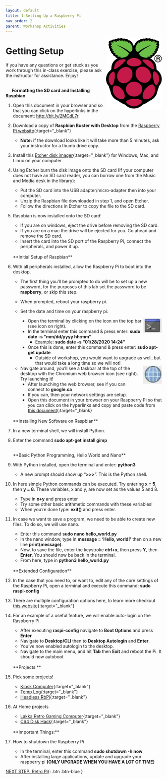 ```yaml
---
layout: default
title: 1-Setting Up a Raspberry Pi
nav_order: 2
parent: Workshop Activities
---
```


<img src="images/logo.png" alt="logo" style="float:right;width:180px;">

# Getting Setup

If you have any questions or get stuck as you work through this in-class exercise, please ask the instructor for assistance. Enjoy!

<br>&nbsp;&nbsp;&nbsp;&nbsp;&nbsp;**Formatting the SD card and Installing Raspbian**

1.  Open this document in your browser and so that you can click on the hyperlinks in the document:  http://bit.ly/2MCdL7r
2.  Download a copy of **Raspbian Buster with Desktop** from the [Raspberry Pi website](https://www.raspberrypi.org/downloads/raspbian/){:target="_blank"}
    -   **Note:** if the download looks like it will take more than 5 minutes, ask your instructor for a thumb drive copy.
3.  Install this [Etcher disk imager](https://www.balena.io/etcher/){:target="_blank"} for Windows, Mac, and Linux on your computer
4.  Using Etcher burn the disk image onto the SD card (If your computer does not have an SD card reader, you can borrow one from the Music and Media desk in the library):
    -   Put the SD card into the USB adapter/micro-adapter then into your computer.
    -   Unzip the Raspbian file downloaded in step 1, and open Etcher.
    -   Follow the directions in Etcher to copy the file to the SD card.
5.  Raspbian is now installed onto the SD card!
    -   If you are on windows, eject the drive before removing the SD card.
    -   If you are on a mac the drive will be ejected for you. Go ahead and remove the SD card.
    -   Insert the card into the SD port of the Raspberry Pi, connect the peripherals, and power it up.

    <br>
    **Initial Setup of Raspbian**
    
6.  With all peripherals installed, allow the Raspberry Pi to boot into the desktop.
    -   The first thing you’ll be prompted to do will be to set up a new password, for the purposes of this lab set the password to be **raspberry**, or skip this step.
    -   When prompted, reboot your raspberry pi.
    -   Set the date and time on your raspberry pi:
        
        <img src="images/act-1/command-line-logo.png" alt="console icon" style="float:right;width:60px;">
        
        -   Open the terminal by clicking on the icon on the top bar (see icon on right).
        -   In the terminal enter this command & press enter: **sudo date -s “mm/dd/yyyy hh:mm”**
            -   Example: **sudo date -s “01/28/2020 14:24”**
        -   Once this is done, enter this command & press enter: **sudo apt-get update**
            -   Outside of workshop, you would want to upgrade as well, but that would take a long time so we will not!
    
    <img src="images/act-1/globe-logo.png" alt="globe icon" style="float:right;width:60px;">
    
    -   Navigate around, you’ll see a taskbar at the top of the desktop with the Chromium web browser icon (see right). Try launching it!
        -   After launching the web browser, see if you can connect to **google.ca**
        -   If you can, then your network settings are setup.
        -   Open this document in your browser on your Raspberry Pi so that you can click on the hyperlinks and copy and paste code from [this document](http://bit.ly/2MCdL7r){:target="_blank}

    <br>
    **Installing New Software on Raspbian**
    
7.  In a new terminal shell, we will install Python.
8.  Enter the command **sudo apt-get install gimp**
    
    <br>
    **Basic Python Programming, Hello World and Nano**
    
9.  With Python installed, open the terminal and enter: **python3**
    -   A new prompt should show up “**>>>**”. This is the Python shell.
0.  In here simple Python commands can be executed. Try entering **x = 5**, then **y = 8**. These variables, x and y, are now set as the values 5 and 8.
    -   Type in **x+y** and press enter
    -   Try some other basic arithmetic commands with these variables!
    -   When you’re done type: **exit()** and press enter.
1.  In case we want to save a program, we need to be able to create new files. To do so, we will use nano.
    -   Enter this command **sudo nano hello_world.py**
    -   In the nano window, type in **message = ‘Hello, world!’** then on a new line **print(message)**.
    -   Now, to save the file, enter the keystroke **ctrl+x**, then press **Y**, then **Enter**. You should now be back in the terminal.
    -   From here, type in **python3 hello_world.py**

    <br>
    **Extended Configuration**
    
2.  In the case that you need to, or want to, edit any of the core settings of the Raspberry Pi, open a terminal and execute this command: **sudo raspi-config**
3.  There are multiple configuration options here, to learn more checkout [this website](https://elinux.org/RPi_raspi-config){:target="_blank"}
4.  For an example of a useful feature, we will enable auto-login on the Raspberry Pi.
    -   After executing **raspi-config** navigate to **Boot Options** and press **Enter**
    -   Navigate to **Desktop/CLI** then to **Desktop Autologin** and **Enter**.
    -   You’ve now enabled autologin to the desktop.
    -   Navigate to the main menu, and hit **Tab** then **Exit** and reboot the Pi. It should now autoboot

    <br>
    **Projects:**
    
5.  Pick some projects!
    -   [Kiosk Computer](http://bit.ly/2ryOD9G){:target="_blank"}
    -   [Temp Log](http://bit.ly/38NjrnG){:target="_blank"}
    -   [Headless RbPi](http://bit.ly/3afHkoH){:target="_blank"}
6.  At Home projects
    -   [Lakka Retro Gaming Computer](http://bit.ly/33CDwL7){:target="_blank"}
    -   [C64 Disk Hack](http://bit.ly/2O7ajSP){:target="_blank"}

    <br>
    **Important Things:**
    
7.  How to shutdown the Raspberry Pi
    -   In the terminal, enter this command **sudo shutdown -h now**
    -   After installing large applications, update and upgrade your raspberry pi **(ONLY UPGRADE WHEN YOU HAVE A LOT OF TIME)**

[NEXT STEP: Retro Pi](act-2.html){: .btn .btn-blue }
